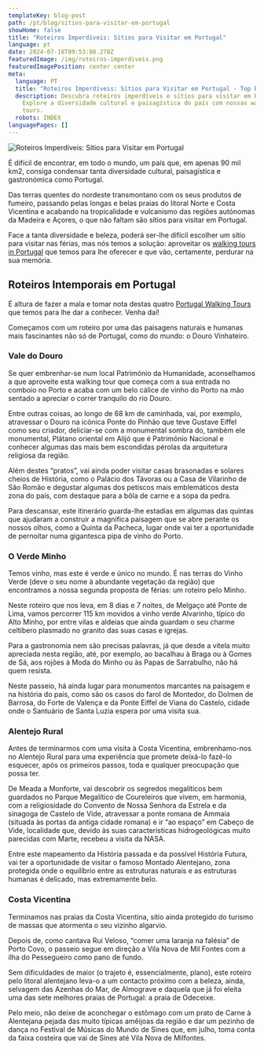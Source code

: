 ```yaml
---
templateKey: blog-post
path: /pt/blog/sitios-para-visitar-em-portugal
showHome: false
title: "Roteiros Imperdíveis: Sítios para Visitar em Portugal"
language: pt
date: 2024-07-18T09:53:08.278Z
featuredImage: /img/roteiros-imperdiveis.png
featuredImagePosition: center center
meta:
  language: PT
  title: "Roteiros Imperdíveis: Sítios para Visitar em Portugal - Top Bike Tours "
  description: Descubra roteiros imperdíveis e sítios para visitar em Portugal.
    Explore a diversidade cultural e paisagística do país com nossas walking
    tours.
  robots: INDEX
languagePages: []
---
```

![Roteiros Imperdíveis: Sítios para Visitar em Portugal](/img/roteiros-imperdiveis.png "Roteiros Imperdíveis: Sítios para Visitar em Portugal")

É difícil de encontrar, em todo o mundo, um país que, em apenas 90 mil km2, consiga condensar tanta diversidade cultural, paisagística e gastronómica como Portugal.

Das terras quentes do nordeste transmontano com os seus produtos de fumeiro, passando pelas longas e belas praias do litoral Norte e Costa Vicentina e acabando na tropicalidade e vulcanismo das regiões autónomas da Madeira e Açores, o que não faltam são sítios para visitar em Portugal.

Face a tanta diversidade e beleza, poderá ser-lhe difícil escolher um sítio para visitar nas férias, mas nós temos a solução: aproveitar os [walking tours in Portugal](https://topwalkingtoursportugal.com/) que temos para lhe oferecer e que vão, certamente, perdurar na sua memória.

## Roteiros Intemporais em Portugal

É altura de fazer a mala e tomar nota destas quatro [Portugal Walking Tours](https://topwalkingtoursportugal.com/) que temos para lhe dar a conhecer. Venha daí!

Começamos com um roteiro por uma das paisagens naturais e humanas mais fascinantes não só de Portugal, como do mundo: o Douro Vinhateiro.

### Vale do Douro

Se quer embrenhar-se num local Património da Humanidade, aconselhamos a que aproveite esta walking tour que começa com a sua entrada no comboio no Porto e acaba com um belo cálice de vinho do Porto na mão sentado a apreciar o correr tranquilo do rio Douro.

Entre outras coisas, ao longo de 68 km de caminhada, vai, por exemplo, atravessar o Douro na icónica Ponte do Pinhão que teve Gustave Eiffel como seu criador, deliciar-se com a monumental sombra do, também ele monumental, Plátano oriental em Alijó que é Património Nacional e conhecer algumas das mais bem escondidas pérolas da arquitetura religiosa da região.

Além destes “pratos”, vai ainda poder visitar casas brasonadas e solares cheios de História, como o Palácio dos Távoras ou a Casa de Vilarinho de São Romão e degustar algumas dos petiscos mais emblemáticos desta zona do país, com destaque para a bôla de carne e a sopa da pedra.

Para descansar, este itinerário guarda-lhe estadias em algumas das quintas que ajudaram a construir a magnífica paisagem que se abre perante os nossos olhos, como a Quinta da Pacheca, lugar onde vai ter a oportunidade de pernoitar numa gigantesca pipa de vinho do Porto.

### O Verde Minho

Temos vinho, mas este é verde e único no mundo. É nas terras do Vinho Verde (deve o seu nome à abundante vegetação da região) que encontramos a nossa segunda proposta de férias: um roteiro pelo Minho.

Neste roteiro que nos leva, em 8 dias e 7 noites, de Melgaço até Ponte de Lima, vamos percorrer 115 km movidos a vinho verde Alvarinho, típico do Alto Minho, por entre vilas e aldeias que ainda guardam o seu charme celtibero plasmado no granito das suas casas e igrejas.

Para a gastronomia nem são precisas palavras, já que desde a vitela muito apreciada nesta região, até, por exemplo, ao bacalhau à Braga ou à Gomes de Sá, aos rojões à Moda do Minho ou às Papas de Sarrabulho, não há quem resista.

Neste passeio, há ainda lugar para monumentos marcantes na paisagem e na história do país, como são os casos do farol de Montedor, do Dolmen de Barrosa, do Forte de Valença e da Ponte Eiffel de Viana do Castelo, cidade onde o Santuário de Santa Luzia espera por uma visita sua.

### Alentejo Rural

Antes de terminarmos com uma visita à Costa Vicentina, embrenhamo-nos no Alentejo Rural para uma experiência que promete deixá-lo fazê-lo esquecer, após os primeiros passos, toda e qualquer preocupação que possa ter.

De Meada a Monforte, vai descobrir os segredos megalíticos bem guardados no Parque Megalítico de Coureleiros que vivem, em harmonia, com a religiosidade do Convento de Nossa Senhora da Estrela e da sinagoga de Castelo de Vide, atravessar a ponte romana de Ammaia (situada às portas da antiga cidade romana) e ir “ao espaço” em Cabeço de Vide, localidade que, devido às suas características hidrogeológicas muito parecidas com Marte, recebeu a visita da NASA.

Entre este mapeamento da História passada e da possível História Futura, vai ter a oportunidade de visitar o famoso Montado Alentejano, zona protegida onde o equilíbrio entre as estruturas naturais e as estruturas humanas é delicado, mas extremamente belo.

### Costa Vicentina

Terminamos nas praias da Costa Vicentina, sítio ainda protegido do turismo de massas que atormenta o seu vizinho algarvio.

Depois de, como cantava Rui Veloso, “comer uma laranja na falésia” de Porto Covo, o passeio segue em direção a Vila Nova de Mil Fontes com a ilha do Pessegueiro como pano de fundo.

Sem dificuldades de maior (o trajeto é, essencialmente, plano), este roteiro pelo litoral alentejano leva-o a um contacto próximo com a beleza, ainda, selvagem das Azenhas do Mar, de Almograve e daquela que já foi eleita uma das sete melhores praias de Portugal: a praia de Odeceixe.

Pelo meio, não deixe de aconchegar o estômago com um prato de Carne à Alentejana pejada das muito típicas amêijoas da região e dar um pezinho de dança no Festival de Músicas do Mundo de Sines que, em julho, toma conta da faixa costeira que vai de Sines até Vila Nova de Milfontes.
